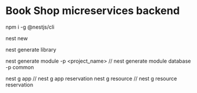 # Book Shop micreservices backend

npm i -g @nestjs/cli

nest new <name>

nest generate library <name>

nest generate module <name> -p <project_name> // nest generate module database -p common

nest g app <appname> // nest g app reservation
nest g resource <appname> // nest g resource reservation